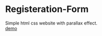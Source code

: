 # Registeration-Form
Simple html css website with parallax effect.<br>
<a href="https://register-form-vimal.netlify.app/">demo</a>
